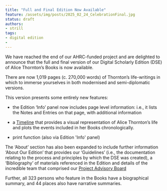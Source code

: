 ```yaml
---
title: "Full and Final Edition Now Available"
feature: /assets/img/posts/2025_02_24_CelebrationFinal.jpg
status: draft
authors:
- strill
tags:
- digital edition
- 
---
```


We have reached the end of our AHRC-funded project and are delighted to announce that the full and final version of our Digital Scholarly Edition (DSE) of Alice Thornton’s Books is now available.  

There are now 1,019 pages (c. 270,000 words) of Thornton’s life-writings in which to immerse yourselves in both modernised and semi-diplomatic versions. 

This version presents some entirely new features:  

+ the Edition ‘Info’ panel now includes page level information: i.e., it lists the Notes and Entries on that page, with additional information 

+ a [Timeline](https://thornton.kdl.kcl.ac.uk/timeline/) that provides a visual representation of Alice Thornton’s life and plots the events included in her Books chronologically. 

+ print function (also via Edition 'Info' panel) 

The ‘About’ section has also been expanded to include further information ‘About Our Edition’ that provides our ‘Guidelines’ (i.e., the documentation relating to the process and principles by which the DSE was created), a ‘Bibliography’ of materials referenced in the Edition and details of the incredible team that comprised our [Project Advisory Board](https://thornton.kdl.kcl.ac.uk/about/)

Further, all 323 persons who feature in the Books have a biographical summary, and 44 places also have narrative summaries. 




 
